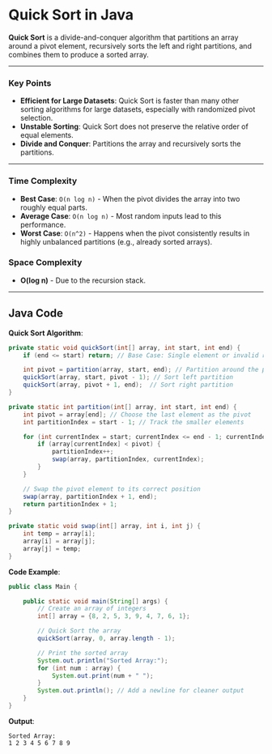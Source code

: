# Quick Sort in Java

**Quick Sort** is a divide-and-conquer algorithm that partitions an array around a pivot element, recursively sorts the left and right partitions, and combines them to produce a sorted array.

---

### Key Points

- **Efficient for Large Datasets**: Quick Sort is faster than many other sorting algorithms for large datasets, especially with randomized pivot selection.
- **Unstable Sorting**: Quick Sort does not preserve the relative order of equal elements.
- **Divide and Conquer**: Partitions the array and recursively sorts the partitions.

---

### Time Complexity

- **Best Case**: `O(n log n)` - When the pivot divides the array into two roughly equal parts.
- **Average Case**: `O(n log n)` - Most random inputs lead to this performance.
- **Worst Case**: `O(n^2)` - Happens when the pivot consistently results in highly unbalanced partitions (e.g., already sorted arrays).

### Space Complexity

- **O(log n)** - Due to the recursion stack.

---

## Java Code

**Quick Sort Algorithm**:
```java
private static void quickSort(int[] array, int start, int end) {
    if (end <= start) return; // Base Case: Single element or invalid range

    int pivot = partition(array, start, end); // Partition around the pivot
    quickSort(array, start, pivot - 1); // Sort left partition
    quickSort(array, pivot + 1, end);  // Sort right partition
}

private static int partition(int[] array, int start, int end) {
    int pivot = array[end]; // Choose the last element as the pivot
    int partitionIndex = start - 1; // Track the smaller elements

    for (int currentIndex = start; currentIndex <= end - 1; currentIndex++) {
        if (array[currentIndex] < pivot) {
            partitionIndex++;
            swap(array, partitionIndex, currentIndex);
        }
    }

    // Swap the pivot element to its correct position
    swap(array, partitionIndex + 1, end);
    return partitionIndex + 1;
}

private static void swap(int[] array, int i, int j) {
    int temp = array[i];
    array[i] = array[j];
    array[j] = temp;
}
```

**Code Example**:
```java
public class Main {

    public static void main(String[] args) {
        // Create an array of integers
        int[] array = {8, 2, 5, 3, 9, 4, 7, 6, 1};

        // Quick Sort the array
        quickSort(array, 0, array.length - 1);

        // Print the sorted array
        System.out.println("Sorted Array:");
        for (int num : array) {
            System.out.print(num + " ");
        }
        System.out.println(); // Add a newline for cleaner output
    }
}
```

**Output**:
```
Sorted Array:
1 2 3 4 5 6 7 8 9 
```